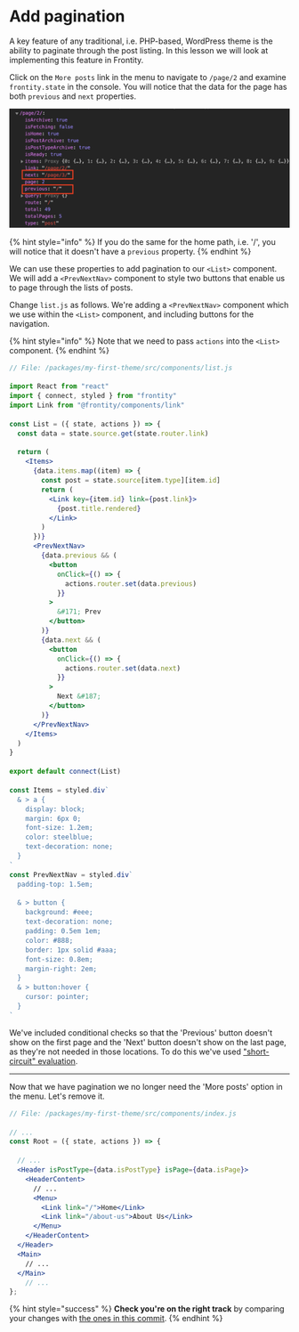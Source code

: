 # Add pagination

A key feature of any traditional, i.e. PHP-based, WordPress theme is the ability to paginate through the post listing. In this lesson we will look at implementing this feature in Frontity.

Click on the `More posts` link in the menu to navigate to `/page/2` and examine `frontity.state` in the console. You will notice that the data for the page has both `previous` and `next` properties.

<p>
  <img alt="Frontity in the console" src="../assets/part5img1.png" width="700">
</p>

{% hint style="info" %}
If you do the same for the home path, i.e. '/', you will notice that it doesn't have a `previous` property.
{% endhint %}

We can use these properties to add pagination to our `<List>` component. We will add a `<PrevNextNav>` component to style two buttons that enable us to page through the lists of posts.

Change `list.js` as follows. We're adding a `<PrevNextNav>` component which we use within the `<List>` component, and including buttons for the navigation.

{% hint style="info" %}
Note that we need to pass `actions` into the `<List>` component.
{% endhint %}

```jsx
// File: /packages/my-first-theme/src/components/list.js

import React from "react"
import { connect, styled } from "frontity"
import Link from "@frontity/components/link"

const List = ({ state, actions }) => {
  const data = state.source.get(state.router.link)

  return (
    <Items>
      {data.items.map((item) => {
        const post = state.source[item.type][item.id]
        return (
          <Link key={item.id} link={post.link}>
            {post.title.rendered}
          </Link>
        )
      })}
      <PrevNextNav>
        {data.previous && (
          <button
            onClick={() => {
              actions.router.set(data.previous)
            }}
          >
            &#171; Prev
          </button>
        )}
        {data.next && (
          <button
            onClick={() => {
              actions.router.set(data.next)
            }}
          >
            Next &#187;
          </button>
        )}
      </PrevNextNav>
    </Items>
  )
}

export default connect(List)

const Items = styled.div`
  & > a {
    display: block;
    margin: 6px 0;
    font-size: 1.2em;
    color: steelblue;
    text-decoration: none;
  }
`
const PrevNextNav = styled.div`
  padding-top: 1.5em;

  & > button {
    background: #eee;
    text-decoration: none;
    padding: 0.5em 1em;
    color: #888;
    border: 1px solid #aaa;
    font-size: 0.8em;
    margin-right: 2em;
  }
  & > button:hover {
    cursor: pointer;
  }
`
```

We've included conditional checks so that the 'Previous' button doesn't show on the first page and the 'Next' button doesn't show on the last page, as they're not needed in those locations. To do this we've used ["short-circuit" evaluation](https://en.wikipedia.org/wiki/Short-circuit_evaluation).

---

Now that we have pagination we no longer need the 'More posts' option in the menu. Let's remove it.

```jsx
// File: /packages/my-first-theme/src/components/index.js

// ...
const Root = ({ state, actions }) => {

  // ...
  <Header isPostType={data.isPostType} isPage={data.isPage}>
    <HeaderContent>
      // ...
      <Menu>
        <Link link="/">Home</Link>
        <Link link="/about-us">About Us</Link>
      </Menu>
    </HeaderContent>
  </Header>
  <Main>
    // ...
  </Main>
    // ...
};
```

{% hint style="success" %}
**Check you're on the right track** by comparing your changes with [the ones in this commit](https://github.com/frontity-demos/tutorial-hello-frontity/commit/b6b2374a787c728a80acbc4c72052d0284ce1834).
{% endhint %}
